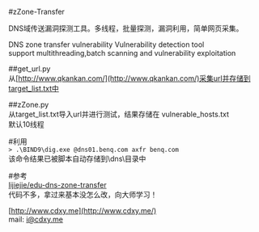 #zZone-Transfer

DNS域传送漏洞探测工具。多线程，批量探测，漏洞利用，简单网页采集。  
  
DNS zone transfer vulnerability Vulnerability detection tool  
support multithreading,batch scanning and vulnerability exploitation  
 
##get_url.py  
从[http://www.qkankan.com/](http://www.qkankan.com/)采集url并存储到target_list.txt中  
  
##zZone.py  
从target_list.txt导入url并进行测试，结果存储在 vulnerable_hosts.txt  
默认10线程  
  
#利用  
`> .\BIND9\dig.exe @dns01.benq.com axfr benq.com`  
该命令结果已被脚本自动存储到\dns\目录中
  
#参考  
[lijiejie/edu-dns-zone-transfer](https://github.com/lijiejie/edu-dns-zone-transfer)  
代码不多，拿过来基本没怎么改，向大师学习！  
  
[http://www.cdxy.me](http://www.cdxy.me/)  
mail: i@cdxy.me  
